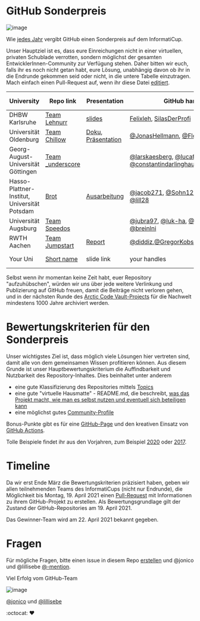 # GitHub Sonderpreis

![image](https://cloud.githubusercontent.com/assets/1872314/19119326/b43d4978-8b1f-11e6-9736-a31f92e75424.png)

Wie [jedes Jahr](https://github.com/informatiCup/informatiCup2020/tree/master/github-sonderpreis) vergibt GitHub einen Sonderpreis auf dem InformatiCup.

Unser Hauptziel ist es, dass eure Einreichungen nicht in einer virtuellen, privaten Schublade verrotten, sondern möglichst der gesamten EntwicklerInnen-Community zur Verfügung stehen.
Daher bitten wir euch, falls ihr es noch nicht getan habt, eure Lösung, unabhängig davon ob ihr in die Endrunde gekommen seid oder nicht, in die untere Tabelle einzutragen.
Mach einfach einen Pull-Request auf, wenn ihr diese Datei [editiert](https://github.com/informatiCup/informatiCup2021/edit/master/github-sonderpreis/README.md).

| University | Repo link                                                          | Presentation | GitHub handles                                  | Further remarks                                                                           |
|------------|--------------------------------------------------------------------|--------------|-------------------------------------------------|-------------------------------------------------------------------------------------------|
| DHBW Karlsruhe   | [Team Lehnurr](https://github.com/Lehnurr/spe-ed-solver)                          |[slides](https://github.com/Lehnurr/spe-ed-solver/tree/main/elaboration)    |[Felixleh](https://github.com/Felixleh), [SilasDerProfi](https://github.com/SilasDerProfi)                                     |                                                                               |
| Universität Oldenburg | [Team Chillow](https://github.com/jonashellmann/informaticup21-team-chillow) | [Doku](https://github.com/jonashellmann/informaticup21-team-chillow/blob/main/Dokumentation%20Team%20Chillow%20Universitaet%20Oldenburg.pdf), [Präsentation](https://github.com/jonashellmann/informaticup21-team-chillow/blob/main/Praesentation%20Team%20Chillow%20Universitaet%20Oldenburg.pdf) | [@JonasHellmann](https://github.com/jonashellmann), [@Florian3007](https://github.com/Florian3007) |                                                                              |
| Georg-August-Universität Göttingen   | [Team _underscore](https://spe_ed.pages.gwdg.de/)                          |     |[@larskaesberg](https://gitlab.gwdg.de/l.kaesberg), [@lucafrancis](https://gitlab.gwdg.de/lucajoshua.francis), [@constantindarlinghaus](https://gitlab.gwdg.de/c.dalinghaus), [@philippengel](https://gitlab.gwdg.de/philipp.engel)                                 |                                                                        |
| Hasso-Plattner-Institut, Universität Potsdam | [Brot](https://github.com/TeamBrot/client/)                          |[Ausarbeitung](https://github.com/TeamBrot/paper/blob/main/ausarbeitung.pdf)|[@jacob271](https://github.com/jacob271), [@Sohn123](https://github.com/Sohn123), [@rgwohlbold](https://github.com/rgwohlbold), [@lill28](https://github.com/lill28)|
| Universität Augsburg   | [Team Speedos](https://github.com/jubra97/speedos) | | [@jubra97](https://github.com/jubra97), [@luk-ha](https://github.com/luk-ha), [@MaxDemmler](https://github.com/MaxDemmler), [@breinlni](https://github.com/breinlni) | :smiling_imp: |
| RWTH Aachen   | [Team Jumpstart](https://github.com/TeamJumpstart/InformatiCup2021) | [Report](https://github.com/TeamJumpstart/InformatiCup2021/releases/download/v1.0.0-submission/Informaticup2021.Theoretische.Ausarbeitung.pdf) |[@diddiz](https://github.com/DiddiZ),[@GregorKobsik](https://github.com/GregorKobsik),[@ManuelPozor](https://github.com/ManuelPozor)|
| Your Uni   | [Short name](https://github.com/org/repo)                          |slide link    |your handles                                     |your remarks                                                                               |


Selbst wenn ihr momentan keine Zeit habt, euer Repository "aufzuhübschen", würden wir uns über jede weitere Verlinkung und Publizierung auf GitHub freuen, damit die Beiträge nicht verloren gehen, und in der nächsten Runde des [Arctic Code Vault-Projects](https://www.youtube.com/watch?v=fzI9FNjXQ0o) für die Nachwelt mindestens 1000 Jahre archiviert werden.

# Bewertungskriterien für den Sonderpreis

Unser wichtigstes Ziel ist, dass möglich viele Lösungen hier vertreten sind, damit alle von dem gemeinsamen Wissen profitieren können. Aus diesem Grunde ist unser Hauptbewertungskriterium die Auffindbarkeit und Nutzbarkeit des Repository-Inhaltes. Dies beinhaltet unter anderem
* eine gute Klassifizierung des Repositories mittels [Topics](https://github.blog/2017-01-31-introducing-topics/)
* eine gute "virtuelle Hausmatte" - README.md, die beschreibt, [was das Projekt macht, wie man es selbst nutzen und eventuell sich beteiligen kann](https://opensource.guide/starting-a-project/#writing-a-readme)
* eine möglichst gutes [Community-Profile](https://github.com/github/opensource.guide/community)

Bonus-Punkte gibt es für eine [GitHub-Page](https://guides.github.com/features/pages/) und den kreativen Einsatz von [GitHub Actions](https://github.com/features/actions).

Tolle Beispiele findet ihr aus den Vorjahren, zum Beispiel [2020](https://github.com/informatiCup/informatiCup2020/tree/master/github-sonderpreis) oder [2017](https://github.com/informatiCup/informatiCup2017/tree/master/results).

# Timeline

Da wir erst Ende März die Bewertungskriterien präzisiert haben, geben wir allen teilnehmenden Teams des InformatiCups (nicht nur Endrunde), die Möglichkeit bis Montag, 19. April 2021 einen [Pull-Request](https://github.com/informatiCup/informatiCup2021/edit/master/github-sonderpreis/README.md) mit Informationen zu ihrem GitHub-Projekt zu erstellen. Als Bewertungsgrundlage gilt der Zustand der GitHub-Repositories am 19. April 2021.

Das Gewinner-Team wird am 22. April 2021 bekannt gegeben.

# Fragen

Für mögliche Fragen, bitte einen issue in diesem Repo [erstellen](https://github.com/informatiCup/informatiCup2021/issues/new) und @jonico und @lillisebe [@-mention](https://help.github.com/en/github/writing-on-github/basic-writing-and-formatting-syntax#mentioning-people-and-teams).

Viel Erfolg vom GitHub-Team

![image](https://user-images.githubusercontent.com/1872314/77528545-6fe65980-6e8e-11ea-969e-df33549d9bab.png)

[@jonico](https://github.com/jonico) und [@lillisebe](https://github.com/lillisebe)

:octocat: :heart:
